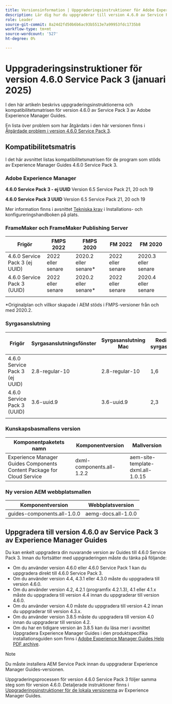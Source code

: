 ```yaml
---
title: Versionsinformation | Uppgraderingsinstruktioner för Adobe Experience Manager Guides 4.6.0 Service Pack 3
description: Lär dig hur du uppgraderar till version 4.6.0 av Service Pack 3 av Adobe Experience Manager Guides
role: Leader
source-git-commit: 8a24d2fd50b6b6ac93b5513e7a99953fdc1735b8
workflow-type: tm+mt
source-wordcount: '527'
ht-degree: 0%

---
```


# Uppgraderingsinstruktioner för version 4.6.0 Service Pack 3 (januari 2025)

I den här artikeln beskrivs uppgraderingsinstruktionerna och kompatibilitetsmatrisen för version 4.6.0 av Service Pack 3 av Adobe Experience Manager Guides.

En lista över problem som har åtgärdats i den här versionen finns i [Åtgärdade problem i version 4.6.0 Service Pack 3](fixed-issues-4-6-0-sp2.md).

## Kompatibilitetsmatris

I det här avsnittet listas kompatibilitetsmatrisen för de program som stöds av Experience Manager Guides 4.6.0 Service Pack 3.

### Adobe Experience Manager

**4.6.0 Service Pack 3 - ej UUID**
Version 6.5 Service Pack 21, 20 och 19

**4.6.0 Service Pack 3 UUID**
Version 6.5 Service Pack 21, 20 och 19

Mer information finns i avsnittet [Tekniska krav](../install-guide/download-install-technical-requirements.md) i Installations- och konfigureringshandboken på plats.

### FrameMaker och FrameMaker Publishing Server

| Frigör | FMPS 2022 | FMPS 2020 | FM 2022 | FM 2020 |
| --- | --- | --- | --- | --- |
| 4.6.0 Service Pack 3 (ej UUID) | 2022 eller senare | 2020.2 eller senare* | 2022 eller senare | 2020.3 eller senare |
| 4.6.0 Service Pack 3 (UUID) | 2022 eller senare | 2020.2 eller senare* | 2022 eller senare | 2020.4 eller senare |
| | | | |

*Originalplan och villkor skapade i AEM stöds i FMPS-versioner från och med 2020.2.

### Syrgasanslutning

| Frigör | Syrgasanslutningsfönster | Syrgasanslutning Mac | Redigera i syrgasfönster | Redigera i Syrgas Mac |
| --- | --- | --- |--- |--- |
| 4.6.0 Service Pack 3 (ej UUID) | 2.8-regular-10 | 2.8-regular-10 | 1,6 | 1,6 |
| 4.6.0 Service Pack 3 (UUID) | 3.6-uuid.9 | 3.6-uuid.9 | 2,3 | 2,3 |
|  |  |   |

### Kunskapsbasmallens version

| Komponentpaketets namn | Komponentversion | Mallversion |
|---|---|---|
| Experience Manager Guides Components Content Package for Cloud Service | dxml-components.all-1.2.2 | aem-site-template-dxml.all-1.0.15 |

### Ny version AEM webbplatsmallen

| Komponentversion | Webbplatsversion |
|---|---|
| guides-components.all-1.0.0 | aemg-docs.all-1.0.0 |

## Uppgradera till version 4.6.0 av Service Pack 3 av Experience Manager Guides

Du kan enkelt uppgradera din nuvarande version av Guides till 4.6.0 Service Pack 3. Innan du fortsätter med uppgraderingen måste du tänka på följande:

- Om du använder version 4.6.0 eller 4.6.0 Service Pack 1 kan du uppgradera direkt till 4.6.0 Service Pack 3.
- Om du använder version 4.4, 4.3.1 eller 4.3.0 måste du uppgradera till version 4.6.0.
- Om du använder version 4.2, 4.2.1 (programfix 4.2.1.3), 4.1 eller 4.1.x måste du uppgradera till version 4.4 innan du uppgraderar till version 4.6.0.
- Om du använder version 4.0 måste du uppgradera till version 4.2 innan du uppgraderar till version 4.3.x.
- Om du använder version 3.8.5 måste du uppgradera till version 4.0 innan du uppgraderar till version 4.2.
- Om du har en tidigare version än 3.8.5 kan du läsa mer i avsnittet Uppgradera Experience Manager Guides i den produktspecifika installationsguiden som finns i [Adobe Experience Manager Guides Help PDF archive](https://helpx.adobe.com/xml-documentation-for-experience-manager/archive.html).

>[!NOTE]
>
>Du måste installera AEM Service Pack innan du uppgraderar Experience Manager Guides-versionen.

Uppgraderingsprocessen för version 4.6.0 Service Pack 3 följer samma steg som för version 4.6.0. Detaljerade instruktioner finns i [Uppgraderingsinstruktioner för de lokala versionerna](../install-guide/upgrade-xml-documentation.md) av Experience Manager Guides.
